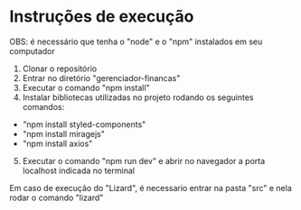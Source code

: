 # Instruções de execução

OBS: é necessário que tenha o "node" e o "npm" instalados em seu computador

1. Clonar o repositório
2. Entrar no diretório "gerenciador-financas"
3. Executar o comando "npm install"
4. Instalar bibliotecas utilizadas no projeto rodando os seguintes comandos:
  - "npm install styled-components"
  - "npm install miragejs"
  - "npm install axios"
5. Executar o comando "npm run dev" e abrir no navegador a porta localhost indicada no terminal

  Em caso de execução do "Lizard", é necessario entrar na pasta "src" e nela rodar o comando "lizard"
